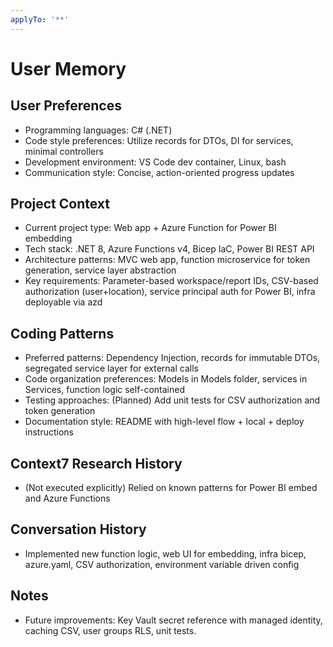 ```yaml
---
applyTo: '**'
---
```

# User Memory

## User Preferences
- Programming languages: C# (.NET)
- Code style preferences: Utilize records for DTOs, DI for services, minimal controllers
- Development environment: VS Code dev container, Linux, bash
- Communication style: Concise, action-oriented progress updates

## Project Context
- Current project type: Web app + Azure Function for Power BI embedding
- Tech stack: .NET 8, Azure Functions v4, Bicep IaC, Power BI REST API
- Architecture patterns: MVC web app, function microservice for token generation, service layer abstraction
- Key requirements: Parameter-based workspace/report IDs, CSV-based authorization (user+location), service principal auth for Power BI, infra deployable via azd

## Coding Patterns
- Preferred patterns: Dependency Injection, records for immutable DTOs, segregated service layer for external calls
- Code organization preferences: Models in Models folder, services in Services, function logic self-contained
- Testing approaches: (Planned) Add unit tests for CSV authorization and token generation
- Documentation style: README with high-level flow + local + deploy instructions

## Context7 Research History
- (Not executed explicitly) Relied on known patterns for Power BI embed and Azure Functions

## Conversation History
- Implemented new function logic, web UI for embedding, infra bicep, azure.yaml, CSV authorization, environment variable driven config

## Notes
- Future improvements: Key Vault secret reference with managed identity, caching CSV, user groups RLS, unit tests.
